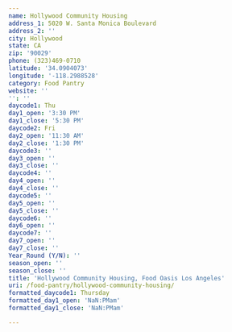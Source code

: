 ```yaml
---
name: Hollywood Community Housing
address_1: 5020 W. Santa Monica Boulevard
address_2: ''
city: Hollywood
state: CA
zip: '90029'
phone: (323)469-0710
latitude: '34.0904073'
longitude: '-118.2988528'
category: Food Pantry
website: ''
'': ''
daycode1: Thu
day1_open: '3:30 PM'
day1_close: '5:30 PM'
daycode2: Fri
day2_open: '11:30 AM'
day2_close: '1:30 PM'
daycode3: ''
day3_open: ''
day3_close: ''
daycode4: ''
day4_open: ''
day4_close: ''
daycode5: ''
day5_open: ''
day5_close: ''
daycode6: ''
day6_open: ''
daycode7: ''
day7_open: ''
day7_close: ''
Year_Round (Y/N): ''
season_open: ''
season_close: ''
title: 'Hollywood Community Housing, Food Oasis Los Angeles'
uri: /food-pantry/hollywood-community-housing/
formatted_daycode1: Thursday
formatted_day1_open: 'NaN:PMam'
formatted_day1_close: 'NaN:PMam'

---
```

